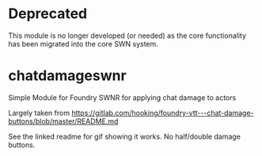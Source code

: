 # Deprecated

This module is no longer developed (or needed) as the core functionality has been migrated into the core SWN system.

# chatdamageswnr
Simple Module for Foundry SWNR for applying chat damage to actors

Largely taken from https://gitlab.com/hooking/foundry-vtt---chat-damage-buttons/blob/master/README.md 

See the linked readme for gif showing it works. No half/double damage buttons.
